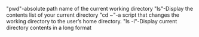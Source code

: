 "pwd"-absolute path name of the current working directory
"ls"-Display the contents list of your current directory
"cd ~"-a script that changes the working directory to the user’s home directory.
"ls -l"-Display current directory contents in a long format

